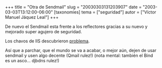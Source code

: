 +++
title = "Otra de Sendmail"
slug = "20030303131203907"
date = "2003-03-03T13:12:00-06:00"
[taxonomies]
tema = ["seguridad"]
autor = ["Víctor Manuel Jáquez Leal"]
+++

De nuevo el Sendmail esta frente a los reflectores gracias a su nuevo y
mejorado super agujero de seguridad.

Los chavos de IIS descubrieron
[problema](http://www.iss.net/issEn/delivery/xforce/alertdetail.jsp?oid=21950).

Así que a parchar, que el mundo se va a acabar, o mejor aún, dejen de
usar sendmail y usen algo decente (Qmail rulez!) (nota mental: también
el Bind es un asco... djbdns rulez!)

